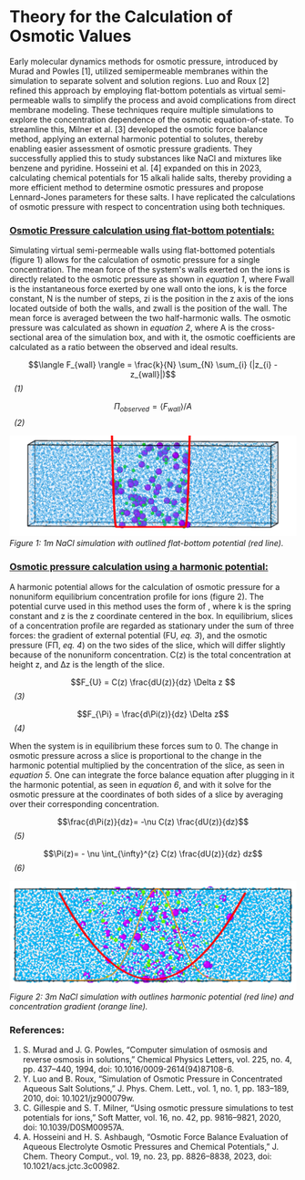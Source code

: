 Theory for the Calculation of Osmotic Values
================

Early molecular dynamics methods for osmotic pressure, introduced by Murad and Powles [1], utilized semipermeable membranes within the simulation to separate solvent and solution regions. Luo and Roux [2] refined this approach by employing flat-bottom potentials as virtual semi-permeable walls to simplify the process and avoid complications from direct membrane modeling. These techniques require multiple simulations to explore the concentration dependence of the osmotic equation-of-state. To streamline this, Milner et al. [3] developed the osmotic force balance method, applying an external harmonic potential to solutes, thereby enabling easier assessment of osmotic pressure gradients. They successfully applied this to study substances like NaCl and mixtures like benzene and pyridine. Hosseini et al. [4] expanded on this in 2023, calculating chemical potentials for 15 alkali halide salts, thereby providing a more efficient method to determine osmotic pressures and propose Lennard-Jones parameters for these salts. I have replicated the calculations of osmotic pressure with respect to concentration using both techniques.

### <ins>Osmotic Pressure calculation using flat-bottom potentials:</ins>

Simulating virtual semi-permeable walls using flat-bottomed potentials (figure 1) allows for the calculation of osmotic pressure for a single concentration. The mean force of the system's walls exerted on the ions is directly related to the osmotic pressure as shown in *equation 1*, where Fwall is the instantaneous force exerted by one wall onto the ions, k is the force constant, N is the number of steps, zi is the position in the z axis of the ions located outside of both the walls, and zwall is the position of the wall. The mean force is averaged between the two half-harmonic walls. The osmotic pressure was calculated as shown in *equation 2*, where A is the cross-sectional area of the simulation box, and with it, the osmotic coefficients are calculated as a ratio between the observed and ideal results.

$$\langle F_{wall} \rangle = \frac{k}{N} \sum_{N} \sum_{i} (|z_{i} - z_{wall}|)$$  &nbsp;&nbsp;*(1)* 	
	
$$\Pi_{observed}=\langle F_{wall} \rangle / A$$  &nbsp;&nbsp;*(2)*		

![Figure 1: 1m NaCl simulation with outlined flat-bottom potential (red line).](https://github.com/barmoral/osmotic_calculations/blob/main/FBP_model.png)
*Figure 1: 1m NaCl simulation with outlined flat-bottom potential (red line).*

### <ins>Osmotic pressure calculation using a harmonic potential:</ins>

A harmonic potential allows for the calculation of osmotic pressure for a nonuniform equilibrium concentration profile for ions (figure 2). The potential curve used in this method uses the form of   , where k is the spring constant and z is the z coordinate centered in the box. In equilibrium, slices of a concentration profile are regarded as stationary under the sum of three forces: the gradient of external potential (FU, *eq. 3*), and the osmotic pressure (FΠ, *eq. 4*) on the two sides of the slice, which will differ slightly because of the nonuniform concentration. C(z) is the total concentration at height z, and Δz is the length of the slice.

$$F_{U} = C(z) \frac{dU(z)}{dz} \Delta z $$  &nbsp;&nbsp;*(3)*		

$$F_{\Pi} = \frac{d\Pi(z)}{dz} \Delta z$$   &nbsp;&nbsp;*(4)*

When the system is in equilibrium these forces sum to 0. The change in osmotic pressure across a slice is proportional to the change in the harmonic potential multiplied by the concentration of the slice, as seen in *equation 5*. One can integrate the force balance equation after plugging in it the harmonic potential, as seen in *equation 6*, and with it solve for the osmotic pressure at the coordinates of both sides of a slice by averaging over their corresponding concentration.

$$\frac{d\Pi(z)}{dz}= -\nu C(z) \frac{dU(z)}{dz}$$  &nbsp;&nbsp;*(5)*
	
$$\Pi(z)= - \nu \int_{\infty}^{z} C(z) \frac{dU(z)}{dz} dz$$   &nbsp;&nbsp;*(6)*


![Figure 2: 3m NaCl simulation with outlines harmonic potential (red line) and concentration gradient (orange line).](https://github.com/barmoral/osmotic_calculations/blob/main/HP_model.png)
*Figure 2: 3m NaCl simulation with outlines harmonic potential (red line) and concentration gradient (orange line).*


### References:
1. S. Murad and J. G. Powles, “Computer simulation of osmosis and reverse osmosis in solutions,” Chemical Physics Letters, vol. 225, no. 4, pp. 437–440, 1994, doi: 10.1016/0009-2614(94)87108-6.
2. Y. Luo and B. Roux, “Simulation of Osmotic Pressure in Concentrated Aqueous Salt Solutions,” J. Phys. Chem. Lett., vol. 1, no. 1, pp. 183–189, 2010, doi: 10.1021/jz900079w.
3. C. Gillespie and S. T. Milner, “Using osmotic pressure simulations to test potentials for ions,” Soft Matter, vol. 16, no. 42, pp. 9816–9821, 2020, doi: 10.1039/D0SM00957A.
4. A. Hosseini and H. S. Ashbaugh, “Osmotic Force Balance Evaluation of Aqueous Electrolyte Osmotic Pressures and Chemical Potentials,” J. Chem. Theory Comput., vol. 19, no. 23, pp. 8826–8838, 2023, doi: 10.1021/acs.jctc.3c00982.
